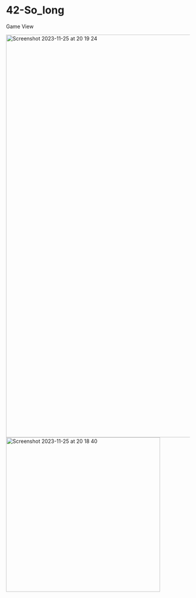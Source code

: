 # 42-So_long

Game View 

<img width="1100" alt="Screenshot 2023-11-25 at 20 19 24" src="https://github.com/sumon-ohid/42-So_long/assets/117649754/a812b08f-a510-4e12-be21-6acb97983beb">

<img width="422" alt="Screenshot 2023-11-25 at 20 18 40" src="https://github.com/sumon-ohid/42-So_long/assets/117649754/88382298-8740-4c5c-b59a-6629add58419">
